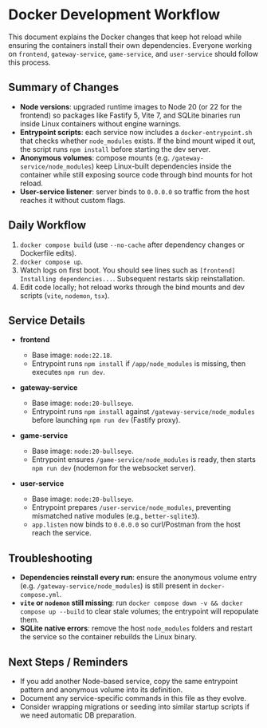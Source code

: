 # Docker Development Workflow

This document explains the Docker changes that keep hot reload while ensuring the containers install their own dependencies. Everyone working on `frontend`, `gateway-service`, `game-service`, and `user-service` should follow this process.

## Summary of Changes
- **Node versions**: upgraded runtime images to Node 20 (or 22 for the frontend) so packages like Fastify 5, Vite 7, and SQLite binaries run inside Linux containers without engine warnings.
- **Entrypoint scripts**: each service now includes a `docker-entrypoint.sh` that checks whether `node_modules` exists. If the bind mount wiped it out, the script runs `npm install` before starting the dev server.
- **Anonymous volumes**: compose mounts (e.g. `/gateway-service/node_modules`) keep Linux-built dependencies inside the container while still exposing source code through bind mounts for hot reload.
- **User-service listener**: server binds to `0.0.0.0` so traffic from the host reaches it without custom flags.

## Daily Workflow
1. `docker compose build` (use `--no-cache` after dependency changes or Dockerfile edits).
2. `docker compose up`.
3. Watch logs on first boot. You should see lines such as `[frontend] Installing dependencies...`. Subsequent restarts skip reinstallation.
4. Edit code locally; hot reload works through the bind mounts and dev scripts (`vite`, `nodemon`, `tsx`).

## Service Details
- **frontend**
  - Base image: `node:22.18`.
  - Entrypoint runs `npm install` if `/app/node_modules` is missing, then executes `npm run dev`.

- **gateway-service**
  - Base image: `node:20-bullseye`.
  - Entrypoint runs `npm install` against `/gateway-service/node_modules` before launching `npm run dev` (Fastify proxy).

- **game-service**
  - Base image: `node:20-bullseye`.
  - Entrypoint ensures `/game-service/node_modules` is ready, then starts `npm run dev` (nodemon for the websocket server).

- **user-service**
  - Base image: `node:20-bullseye`.
  - Entrypoint prepares `/user-service/node_modules`, preventing mismatched native modules (e.g., `better-sqlite3`).
  - `app.listen` now binds to `0.0.0.0` so curl/Postman from the host reach the service.

## Troubleshooting
- **Dependencies reinstall every run**: ensure the anonymous volume entry (e.g. `/gateway-service/node_modules`) is still present in `docker-compose.yml`.
- **`vite` or `nodemon` still missing**: run `docker compose down -v && docker compose up --build` to clear stale volumes; the entrypoint will repopulate them.
- **SQLite native errors**: remove the host `node_modules` folders and restart the service so the container rebuilds the Linux binary.

## Next Steps / Reminders
- If you add another Node-based service, copy the same entrypoint pattern and anonymous volume into its definition.
- Document any service-specific commands in this file as they evolve.
- Consider wrapping migrations or seeding into similar startup scripts if we need automatic DB preparation.

